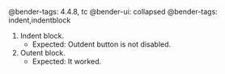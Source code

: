@bender-tags: 4.4.8, tc
@bender-ui: collapsed
@bender-tags: indent,indentblock

1. Indent block.
	* Expected: Outdent button is not disabled.
2. Outent block.
	* Expected: It worked.